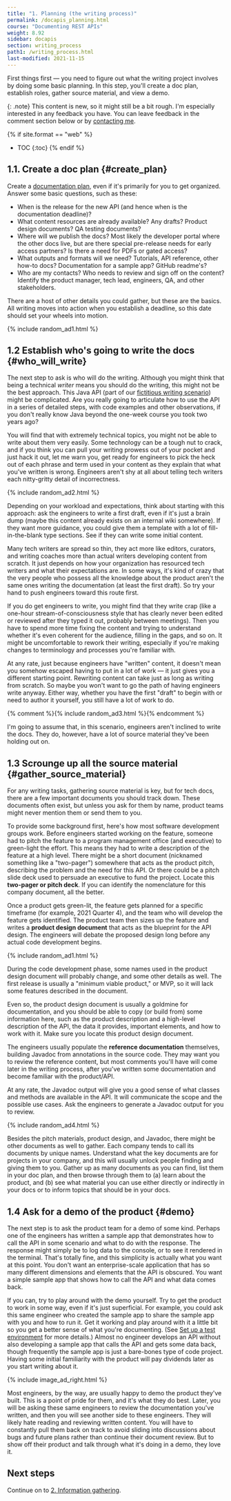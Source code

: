 ```yaml
---
title: "1. Planning (the writing process)"
permalink: /docapis_planning.html
course: "Documenting REST APIs"
weight: 8.92
sidebar: docapis
section: writing_process
path1: /writing_process.html
last-modified: 2021-11-15
---
```


First things first &mdash; you need to figure out what the writing project involves by doing some basic planning. In this step, you'll create a doc plan, establish roles, gather source material, and view a demo.

{: .note}
This content is new, so it might still be a bit rough. I'm especially interested in any feedback you have. You can leave feedback in the comment section below or by [contacting me](/learnapidoc/contact).

{% if site.format == "web" %}
* TOC
{:toc}
{% endif %}

## 1.1. Create a doc plan {#create_plan}

Create a [documentation plan](/learnapidoc/docapis_managing_doc_projects.html#create_project_plans), even if it's primarily for you to get organized. Answer some basic questions, such as these:

* When is the release for the new API (and hence when is the documentation deadline)?
* What content resources are already available? Any drafts? Product design documents? QA testing documents?
* Where will we publish the docs? Most likely the developer portal where the other docs live, but are there special pre-release needs for early access partners? Is there a need for PDFs or gated access?
* What outputs and formats will we need? Tutorials, API reference, other how-to docs? Documentation for a sample app? GitHub readme's?
* Who are my contacts? Who needs to review and sign off on the content? Identify the product manager, tech lead, engineers, QA, and other stakeholders.

There are a host of other details you could gather, but these are the basics. All writing moves into action when you establish a deadline, so this date should set your wheels into motion.

{% include random_ad1.html %}

## 1.2 Establish who's going to write the docs {#who_will_write}

The next step to ask is who will do the writing. Although you might think that being a technical _writer_ means you should do the writing, this might not be the best approach. This Java API (part of our [fictitious writing scenario](docapis_writing_process_overview.html)) might be complicated. Are you really going to articulate how to use the API in a series of detailed steps, with code examples and other observations, if you don't really know Java beyond the one-week course you took two years ago?

You will find that with extremely technical topics, you might not be able to write about them very easily. Some technology can be a tough nut to crack, and if you think you can pull your writing prowess out of your pocket and just hack it out, let me warn you, get ready for engineers to pick the heck out of each phrase and term used in your content as they explain that what you've written is wrong. Engineers aren't shy at all about telling tech writers each nitty-gritty detail of incorrectness.

{% include random_ad2.html %}

Depending on your workload and expectations, think about starting with this approach: ask the engineers to write a first draft, even if it's just a brain dump (maybe this content already exists on an internal wiki somewhere). If they want more guidance, you could give them a template with a lot of fill-in-the-blank type sections. See if they can write some initial content.

Many tech writers are spread so thin, they act more like editors, curators, and writing coaches more than actual writers developing content from scratch. It just depends on how your organization has resourced tech writers and what their expectations are. In some ways, it's kind of crazy that the very people who possess all the knowledge about the product aren't the same ones writing the documentation (at least the first draft). So try your hand to push engineers toward this route first.

If you do get engineers to write, you might find that they write crap (like a one-hour stream-of-consciousness style that has clearly never been edited or reviewed after they typed it out, probably between meetings). Then you have to spend more time fixing the content and trying to understand whether it's even coherent for the audience, filling in the gaps, and so on. It might be uncomfortable to rework their writing, especially if you're making changes to terminology and processes you're familiar with.

At any rate, just because engineers have "written" content, it doesn't mean you somehow escaped having to put in a lot of work &mdash; it just gives you a different starting point. Rewriting content can take just as long as writing from scratch. So maybe you won't want to go the path of having engineers write anyway. Either way, whether you have the first "draft" to begin with or need to author it yourself, you still have a lot of work to do.

{% comment %}{% include random_ad3.html %}{% endcomment %}

I'm going to assume that, in this scenario, engineers aren't inclined to write the docs. They do, however, have a lot of source material they've been holding out on.

## 1.3 Scrounge up all the source material {#gather_source_material}

For any writing tasks, gathering source material is key, but for tech docs, there are a few important documents you should track down. These documents often exist, but unless you ask for them by name, product teams might never mention them or send them to you.

To provide some background first, here's how most software development groups work. Before engineers started working on the feature, someone had to pitch the feature to a program management office (and executive) to green-light the effort. This means they had to write a description of the feature at a high level. There might be a short document (nicknamed something like a "two-pager") somewhere that acts as the product pitch, describing the problem and the need for this API. Or there could be a pitch slide deck used to persuade an executive to fund the project. Locate this **two-pager or pitch deck**. If you can identify the nomenclature for this company document, all the better.

Once a product gets green-lit, the feature gets planned for a specific timeframe (for example, 2021 Quarter 4), and the team who will develop the feature gets identified. The product team then sizes up the feature and writes a **product design document** that acts as the blueprint for the API design. The engineers will debate the proposed design long before any actual code development begins.

{% include random_ad1.html %}

During the code development phase, some names used in the product design document will probably change, and some other details as well. The first release is usually a "minimum viable product," or MVP, so it will lack some features described in the document.

Even so, the product design document is usually a goldmine for documentation, and you should be able to copy (or build from) some information here, such as the product description and a high-level description of the API, the data it provides, important elements, and how to work with it. Make sure you locate this product design document.

The engineers usually populate the **reference documentation** themselves, building Javadoc from annotations in the source code. They may want you to review the reference content, but most comments you'll have will come later in the writing process, after you've written some documentation and become familiar with the product/API.

At any rate, the Javadoc output will give you a good sense of what classes and methods are available in the API. It will communicate the scope and the possible use cases. Ask the engineers to generate a Javadoc output for you to review. 

{% include random_ad4.html %}

Besides the pitch materials, product design, and Javadoc, there might be other documents as well to gather. Each company tends to call its documents by unique names. Understand what the key documents are for projects in your company, and this will usually unlock people finding and giving them to you. Gather up as many documents as you can find, list them in your doc plan, and then browse through them to (a) learn about the product, and (b) see what material you can use either directly or indirectly in your docs or to inform topics that should be in your docs.

## 1.4 Ask for a demo of the product {#demo}

The next step is to ask the product team for a demo of some kind. Perhaps one of the engineers has written a sample app that demonstrates how to call the API in some scenario and what to do with the response. The response might simply be to log data to the console, or to see it rendered in the terminal. That's totally fine, and this simplicity is actually what you want at this point. You don't want an enterprise-scale application that has so many different dimensions and elements that the API is obscured. You want a simple sample app that shows how to call the API and what data comes back.

If you can, try to play around with the demo yourself. Try to get the product to work in some way, even if it's just superficial. For example, you could ask this same engineer who created the sample app to share the sample app with you and how to run it. Get it working and play around with it a little bit so you get a better sense of what you're documenting. (See [Set up a test environment](testingdocs_test_environment.html) for more details.) Almost no engineer develops an API without also developing a sample app that calls the API and gets some data back, though frequently the sample app is just a bare-bones type of code project. Having some initial familiarity with the product will pay dividends later as you start writing about it.

{% include image_ad_right.html %}

Most engineers, by the way, are usually happy to demo the product they've built. This is a point of pride for them, and it's what they do best. Later, you will be asking these same engineers to review the documentation you've written, and then you will see another side to these engineers. They will likely hate reading and reviewing written content. You will have to constantly pull them back on track to avoid sliding into discussions about bugs and future plans rather than continue their document review. But to show off their product and talk through what it's doing in a demo, they love it.

## Next steps

Continue on to [2. Information gathering](docapis_information_gathering.html).
